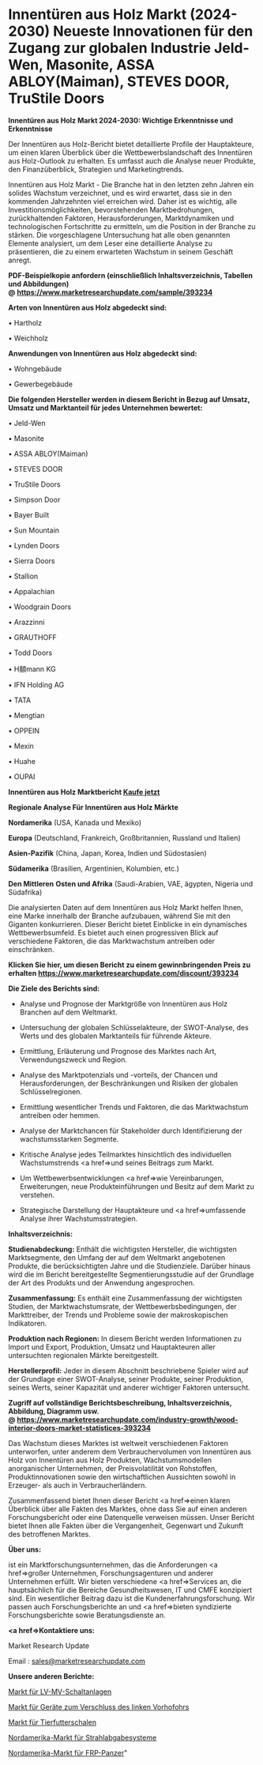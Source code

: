 # Innentüren aus Holz Markt (2024-2030) Neueste Innovationen für den Zugang zur globalen Industrie Jeld-Wen, Masonite, ASSA ABLOY(Maiman), STEVES DOOR, TruStile Doors

<strong>Innentüren aus Holz Markt 2024-2030: Wichtige Erkenntnisse und Erkenntnisse</strong>

Der Innentüren aus Holz-Bericht bietet detaillierte Profile der Hauptakteure, um einen klaren Überblick über die Wettbewerbslandschaft des Innentüren aus Holz-Outlook zu erhalten. Es umfasst auch die Analyse neuer Produkte, den Finanzüberblick, Strategien und Marketingtrends.

Innentüren aus Holz Markt - Die Branche hat in den letzten zehn Jahren ein solides Wachstum verzeichnet, und es wird erwartet, dass sie in den kommenden Jahrzehnten viel erreichen wird. Daher ist es wichtig, alle Investitionsmöglichkeiten, bevorstehenden Marktbedrohungen, zurückhaltenden Faktoren, Herausforderungen, Marktdynamiken und technologischen Fortschritte zu ermitteln, um die Position in der Branche zu stärken. Die vorgeschlagene Untersuchung hat alle oben genannten Elemente analysiert, um dem Leser eine detaillierte Analyse zu präsentieren, die zu einem erwarteten Wachstum in seinem Geschäft anregt.

<strong><b>PDF-Beispielkopie anfordern (einschließlich Inhaltsverzeichnis, Tabellen und Abbildungen) @ </b></strong><strong><a href=https://www.marketresearchupdate.com/sample/393234><strong>https://www.marketresearchupdate.com/sample/393234</u></a></strong></strong>

<strong>Arten von Innentüren aus Holz abgedeckt sind:</strong>

• Hartholz

• Weichholz

<strong>Anwendungen von Innentüren aus Holz abgedeckt sind:</strong>

• Wohngebäude

• Gewerbegebäude

<strong>Die folgenden Hersteller werden in diesem Bericht in Bezug auf Umsatz, Umsatz und Marktanteil für jedes Unternehmen bewertet:</strong>

• Jeld-Wen

• Masonite

• ASSA ABLOY(Maiman)

• STEVES DOOR

• TruStile Doors

• Simpson Door

• Bayer Built

• Sun Mountain

• Lynden Doors

• Sierra Doors

• Stallion

• Appalachian

• Woodgrain Doors

• Arazzinni

• GRAUTHOFF

• Todd Doors

• H顤mann KG

• IFN Holding AG

• TATA

• Mengtian

• OPPEIN

• Mexin

• Huahe

• OUPAI

<strong>Innentüren aus Holz Marktbericht <a href=https://www.marketresearchupdate.com/buynow/393234>Kaufe jetzt</a></strong>

<strong>Regionale Analyse Für Innentüren aus Holz Märkte</strong>

<strong>Nordamerika</strong> (USA, Kanada und Mexiko)

<strong>Europa</strong> (Deutschland, Frankreich, Großbritannien, Russland und Italien)

<strong>Asien-Pazifik</strong> (China, Japan, Korea, Indien und Südostasien)

<strong>Südamerika</strong> (Brasilien, Argentinien, Kolumbien, etc.)

<strong>Den Mittleren</strong> <strong>Osten und Afrika</strong> (Saudi-Arabien, VAE, ägypten, Nigeria und Südafrika)

Die analysierten Daten auf dem Innentüren aus Holz Markt helfen Ihnen, eine Marke innerhalb der Branche aufzubauen, während Sie mit den Giganten konkurrieren. Dieser Bericht bietet Einblicke in ein dynamisches Wettbewerbsumfeld. Es bietet auch einen progressiven Blick auf verschiedene Faktoren, die das Marktwachstum antreiben oder einschränken.

<strong>Klicken Sie hier, um diesen Bericht zu einem gewinnbringenden Preis zu erhalten
</strong><strong><a href=https://www.marketresearchupdate.com/discount/393234>https://www.marketresearchupdate.com/discount/393234</b></u></strong></a>

<strong>Die Ziele des Berichts sind:</strong>

- Analyse und Prognose der Marktgröße von Innentüren aus Holz Branchen auf dem Weltmarkt.

- Untersuchung der globalen Schlüsselakteure, der SWOT-Analyse, des Werts und des globalen Marktanteils für führende Akteure.

- Ermittlung, Erläuterung und Prognose des Marktes nach Art, Verwendungszweck und Region.

- Analyse des Marktpotenzials und -vorteils, der Chancen und Herausforderungen, der Beschränkungen und Risiken der globalen Schlüsselregionen.

- Ermittlung wesentlicher Trends und Faktoren, die das Marktwachstum antreiben oder hemmen.

- Analyse der Marktchancen für Stakeholder durch Identifizierung der wachstumsstarken Segmente.

- Kritische Analyse jedes Teilmarktes hinsichtlich des individuellen Wachstumstrends <a href=>und</a> seines Beitrags zum Markt.

- Um Wettbewerbsentwicklungen <a href=>wie</a> Vereinbarungen, Erweiterungen, neue Produkteinführungen und Besitz auf dem Markt zu verstehen.

- Strategische Darstellung der Hauptakteure und <a href=>umfas</a>sende Analyse ihrer Wachstumsstrategien.

<strong>Inhaltsverzeichnis:</strong>

<strong>Studienabdeckung:</strong> Enthält die wichtigsten Hersteller, die wichtigsten Marktsegmente, den Umfang der auf dem Weltmarkt angebotenen Produkte, die berücksichtigten Jahre und die Studienziele. Darüber hinaus wird die im Bericht bereitgestellte Segmentierungsstudie auf der Grundlage der Art des Produkts und der Anwendung angesprochen.

<strong>Zusammenfassung:</strong> Es enthält eine Zusammenfassung der wichtigsten Studien, der Marktwachstumsrate, der Wettbewerbsbedingungen, der Markttreiber, der Trends und Probleme sowie der makroskopischen Indikatoren.

<strong>Produktion nach Regionen:</strong> In diesem Bericht werden Informationen zu Import und Export, Produktion, Umsatz und Hauptakteuren aller untersuchten regionalen Märkte bereitgestellt.

<strong>Herstellerprofil:</strong> Jeder in diesem Abschnitt beschriebene Spieler wird auf der Grundlage einer SWOT-Analyse, seiner Produkte, seiner Produktion, seines Werts, seiner Kapazität und anderer wichtiger Faktoren untersucht.

<strong><b>Zugriff auf vollständige Berichtsbeschreibung, Inhaltsverzeichnis, Abbildung, Diagramm usw. @ </b></strong><strong><a href=https://www.marketresearchupdate.com/industry-growth/wood-interior-doors-market-statistices-393234>https://www.marketresearchupdate.com/industry-growth/wood-interior-doors-market-statistices-393234</a></strong>

Das Wachstum dieses Marktes ist weltweit verschiedenen Faktoren unterworfen, unter anderem dem Verbrauchervolumen von Innentüren aus Holz von Innentüren aus Holz Produkten, Wachstumsmodellen anorganischer Unternehmen, der Preisvolatilität von Rohstoffen, Produktinnovationen sowie den wirtschaftlichen Aussichten sowohl in Erzeuger- als auch in Verbraucherländern.

Zusammenfassend bietet Ihnen dieser Bericht <a href=>einen</a> klaren Überblick über alle Fakten des Marktes, ohne dass Sie auf einen anderen Forschungsbericht oder eine Datenquelle verweisen müssen. Unser Bericht bietet Ihnen alle Fakten über die Vergangenheit, Gegenwart und Zukunft des betroffenen Marktes.

<strong>Über uns:</strong>

 ist ein Marktforschungsunternehmen, das die Anforderungen <a href=>großer</a> Unternehmen, Forschungsagenturen und anderer Unternehmen erfüllt. Wir bieten verschiedene <a href=>Services</a> an, die hauptsächlich für die Bereiche Gesundheitswesen, IT und CMFE konzipiert sind. Ein wesentlicher Beitrag dazu ist die Kundenerfahrungsforschung. Wir passen auch Forschungsberichte an und <a href=>bieten</a> syndizierte Forschungsberichte sowie Beratungsdienste an.

<strong><a href=>Kontaktiere uns:</a></strong>

Market Research Update

Email : sales@marketresearchupdate.com

<strong>Unsere anderen Berichte:</strong>

<a href=https://www.linkedin.com/pulse/lv-mv-switchgear-market-size-growth-set-surge>Markt für LV-MV-Schaltanlagen</a>

<a href=https://www.linkedin.com/pulse/left-atrial-appendage-closure-devices-market>Markt für Geräte zum Verschluss des linken Vorhofohrs</a>

<a href=https://www.linkedin.com/pulse/pet-food-bowl-market-outlooks-2023-size-players>Markt für Tierfutterschalen</a>

<a href=https://www.linkedin.com/pulse/north-america-beam-delivery-system-market-2023>Nordamerika-Markt für Strahlabgabesysteme</a>

<a href=https://www.linkedin.com/pulse/north-america-frp-tanks-market-2023-new-study-report>Nordamerika-Markt für FRP-Panzer</a>"
